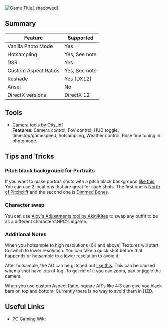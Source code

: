 ![Game Title](Images\hzd_header.png "Shot by Svid"){.shadowed}

## Summary

Feature | Supported
--|--
Vanilla Photo Mode | Yes
Hotsampling | Yes, See note
DSR | Yes
Custom Aspect Ratios | Yes, See note
Reshade | Yes (DX12)
Ansel | No
DirectX versions | DirectX 12
 
## Tools

* [Camera tools by Otis_Inf](https://patreon.com/Otis_Inf)  
**Features**: Camera control, FoV control, HUD toggle, timestop/gamespeed, hotsampling, Weather control, Pose fine tuning in photomode.



## Tips and Tricks

### Pitch black background for Portraits

If you want to make portrait shots with a pitch black background [like this](https://i.imgur.com/rV6DRXz.jpeg), You can use 2 locations that are great for such shots.
The first one is [North of Pitchcliff](https://i.imgur.com/F7cLotQ.png) and the second one is [Dimmed Bones](https://i.imgur.com/6u4jbFZ.jpeg).

### Character swap

You can use [Aloy's Adjustments tool by AkiniKites](https://github.com/AkiniKites/AloysAdjustments) to swap any outfit to be as a different characters\NPC's ingame.

### Additional Notes

When you hotsample to high resolutions (6K and above) Textures will start to switch to lower resolution. You can take a quick shot before that happends or hotsample to a lower resolution to avoid it.

After hotsample, the AO can be glitched out [like this](https://i.imgur.com/jfmEqYv.png). This can be caused when a shot have lots of fog. To get rid of it you can zoom, pan or jiggle the camera.

When you use custom Aspect Ratio, square AR's like 4:3 can give you black bars on top and bottom. Currently there is no way to avoid them in HZD.

## Useful Links

* [PC Gaming Wiki](https://www.pcgamingwiki.com/wiki/Horizon_Zero_Dawn)